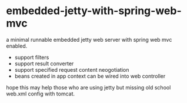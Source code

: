 # embedded-jetty-with-spring-web-mvc

a minimal runnable embedded jetty web server with spring web mvc enabled.

* support filters
* support result converter
* support specified request content neogotiation
* beans created in app context can be wired into web controller


hope this may help those who are using jetty but missing old school web.xml config with tomcat.
